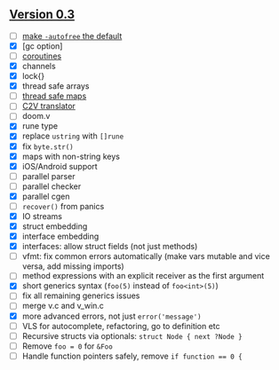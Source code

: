 ## [Version 0.3](https://github.com/vlang/v/projects/5)
- [ ] [make `-autofree` the default](https://github.com/vlang/v/issues/6989)
- [x] [gc option]
- [ ] [coroutines](https://github.com/vlang/v/issues/561)
- [x] channels
- [x] lock{}
- [x] thread safe arrays
- [ ] [thread safe maps](https://github.com/vlang/v/issues/6992)
- [ ] [C2V translator](https://github.com/vlang/v/issues/6985)
- [ ] doom.v
- [x] rune type
- [x] replace `ustring` with `[]rune`
- [x] fix `byte.str()`
- [x] maps with non-string keys
- [x] iOS/Android support
- [ ] parallel parser
- [ ] parallel checker
- [x] parallel cgen
- [ ] `recover()` from panics
- [x] IO streams
- [x] struct embedding
- [x] interface embedding
- [x] interfaces: allow struct fields (not just methods)
- [ ] vfmt: fix common errors automatically (make vars mutable and vice versa, add missing imports)
- [ ] method expressions with an explicit receiver as the first argument
- [x] short generics syntax (`foo(5)` instead of `foo<int>(5)`)
- [ ] fix all remaining generics issues
- [ ] merge v.c and v_win.c
- [x] more advanced errors, not just `error('message')`
- [ ] VLS for autocomplete, refactoring, go to definition etc
- [ ] Recursive structs via optionals: `struct Node { next ?Node }`
- [ ] Remove `foo = 0` for `&Foo`
- [ ] Handle function pointers safely, remove `if function == 0 {`
